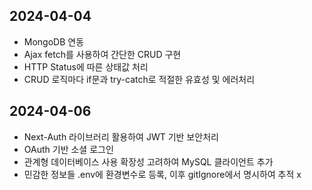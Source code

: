  ## 2024-04-04 ##
  - MongoDB 연동
  - Ajax fetch를 사용하여 간단한 CRUD 구현
  - HTTP Status에 따른 상태값 처리
  - CRUD 로직마다 if문과 try-catch로 적절한 유효성 및 에러처리

 ## 2024-04-06 ##
  - Next-Auth 라이브러리 활용하여 JWT 기반 보안처리
  - OAuth 기반 소셜 로그인
  - 관계형 데이터베이스 사용 확장성 고려하여 MySQL 클라이언트 추가
  - 민감한 정보들 .env에 환경변수로 등록, 이후 gitIgnore에서 명시하여 추적 x
